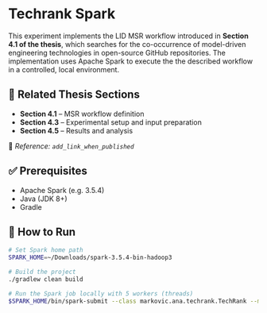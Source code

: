 # Techrank Spark
This experiment implements the LID MSR workflow introduced in **Section 4.1 of the thesis**, which searches for the co-occurrence of model-driven engineering technologies in open-source GitHub repositories. The implementation uses Apache Spark to execute the the described workflow in a controlled, local environment.

## 📘 Related Thesis Sections

- **Section 4.1** – MSR workflow definition
- **Section 4.3** – Experimental setup and input preparation
- **Section 4.5** – Results and analysis

📎 *Reference: `add_link_when_published`*

## ✅ Prerequisites

- Apache Spark (e.g. 3.5.4)
- Java (JDK 8+)
- Gradle

## 🚀 How to Run
```bash
# Set Spark home path
SPARK_HOME=~/Downloads/spark-3.5.4-bin-hadoop3 

# Build the project
./gradlew clean build

# Run the Spark job locally with 5 workers (threads)
$SPARK_HOME/bin/spark-submit --class markovic.ana.techrank.TechRank --master 'local[5]' app/build/libs/app-spark.jar
```
